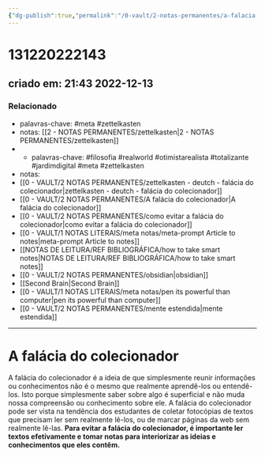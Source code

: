 ```yaml
---
{"dg-publish":true,"permalink":"/0-vault/2-notas-permanentes/a-falacia-do-colecionador/","tags":["permanente","meta","zettelkasten","filosofia","realworld","otimistarealista","totalizante","jardimdigital"],"dgHomeLink":true,"dgShowLocalGraph":true,"dgShowFileTree":true,"dgEnableSearch":true,"noteIcon":""}
---
```


# 131220222143
## criado em: 21:43 2022-12-13

### Relacionado
- palavras-chave: #meta #zettelkasten 
- notas: [[2 - NOTAS PERMANENTES/zettelkasten\|2 - NOTAS PERMANENTES/zettelkasten]]
- - palavras-chave: #filosofia #realworld #otimistarealista #totalizante #jardimdigital #meta #zettelkasten 
- notas: 
- [[0 - VAULT/2 NOTAS PERMANENTES/zettelkasten - deutch - falácia do colecionador\|zettelkasten - deutch - falácia do colecionador]]
- [[0 - VAULT/2 NOTAS PERMANENTES/A falácia do colecionador\|A falácia do colecionador]]
- [[0 - VAULT/2 NOTAS PERMANENTES/como evitar a falácia do colecionador\|como evitar a falácia do colecionador]]
- [[0 - VAULT/1 NOTAS LITERAIS/meta notas/meta-prompt Article to notes\|meta-prompt Article to notes]]
- [[NOTAS DE LEITURA/REF BIBLIOGRÁFICA/how to take smart notes\|NOTAS DE LEITURA/REF BIBLIOGRÁFICA/how to take smart notes]]
- [[0 - VAULT/2 NOTAS PERMANENTES/obsidian\|obsidian]]
- [[Second Brain\|Second Brain]]
- [[0 - VAULT/1 NOTAS LITERAIS/meta notas/pen its powerful than computer\|pen its powerful than computer]]
- [[0 - VAULT/2 NOTAS PERMANENTES/mente estendida\|mente estendida]]
---
# A falácia do colecionador

A falácia do colecionador é a ideia de que simplesmente reunir informações ou conhecimentos não é o mesmo que realmente aprendê-los ou entendê-los. Isto porque simplesmente saber sobre algo é superficial e não muda nossa compreensão ou conhecimento sobre ele. A falácia do colecionador pode ser vista na tendência dos estudantes de coletar fotocópias de textos que precisam ler sem realmente lê-los, ou de marcar páginas da web sem realmente lê-las. **Para evitar a falácia do colecionador, é importante ler textos efetivamente e tomar notas para interiorizar as ideias e conhecimentos que eles contêm.**